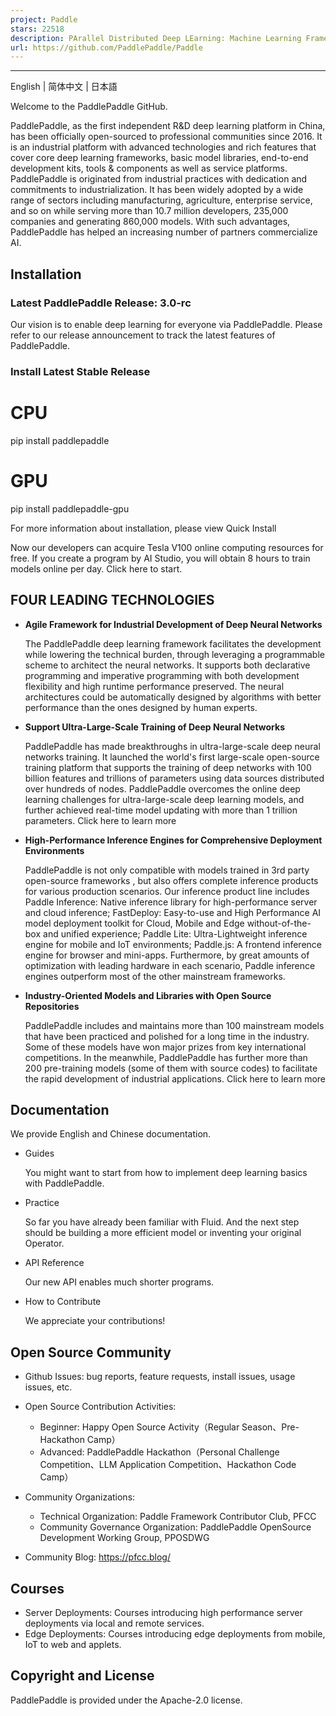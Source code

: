 ```yaml
---
project: Paddle
stars: 22518
description: PArallel Distributed Deep LEarning: Machine Learning Framework from Industrial Practice （『飞桨』核心框架，深度学习&机器学习高性能单机、分布式训练和跨平台部署）
url: https://github.com/PaddlePaddle/Paddle
---
```


* * *

English | 简体中文 | 日本語

Welcome to the PaddlePaddle GitHub.

PaddlePaddle, as the first independent R&D deep learning platform in China, has been officially open-sourced to professional communities since 2016. It is an industrial platform with advanced technologies and rich features that cover core deep learning frameworks, basic model libraries, end-to-end development kits, tools & components as well as service platforms. PaddlePaddle is originated from industrial practices with dedication and commitments to industrialization. It has been widely adopted by a wide range of sectors including manufacturing, agriculture, enterprise service, and so on while serving more than 10.7 million developers, 235,000 companies and generating 860,000 models. With such advantages, PaddlePaddle has helped an increasing number of partners commercialize AI.

Installation
------------

### Latest PaddlePaddle Release: 3.0-rc

Our vision is to enable deep learning for everyone via PaddlePaddle. Please refer to our release announcement to track the latest features of PaddlePaddle.

### Install Latest Stable Release

# CPU
pip install paddlepaddle
# GPU
pip install paddlepaddle-gpu

For more information about installation, please view Quick Install

Now our developers can acquire Tesla V100 online computing resources for free. If you create a program by AI Studio, you will obtain 8 hours to train models online per day. Click here to start.

FOUR LEADING TECHNOLOGIES
-------------------------

-   **Agile Framework for Industrial Development of Deep Neural Networks**
    
    The PaddlePaddle deep learning framework facilitates the development while lowering the technical burden, through leveraging a programmable scheme to architect the neural networks. It supports both declarative programming and imperative programming with both development flexibility and high runtime performance preserved. The neural architectures could be automatically designed by algorithms with better performance than the ones designed by human experts.
    
-   **Support Ultra-Large-Scale Training of Deep Neural Networks**
    
    PaddlePaddle has made breakthroughs in ultra-large-scale deep neural networks training. It launched the world's first large-scale open-source training platform that supports the training of deep networks with 100 billion features and trillions of parameters using data sources distributed over hundreds of nodes. PaddlePaddle overcomes the online deep learning challenges for ultra-large-scale deep learning models, and further achieved real-time model updating with more than 1 trillion parameters. Click here to learn more
    
-   **High-Performance Inference Engines for Comprehensive Deployment Environments**
    
    PaddlePaddle is not only compatible with models trained in 3rd party open-source frameworks , but also offers complete inference products for various production scenarios. Our inference product line includes Paddle Inference: Native inference library for high-performance server and cloud inference; FastDeploy: Easy-to-use and High Performance AI model deployment toolkit for Cloud, Mobile and Edge without-of-the-box and unified experience; Paddle Lite: Ultra-Lightweight inference engine for mobile and IoT environments; Paddle.js: A frontend inference engine for browser and mini-apps. Furthermore, by great amounts of optimization with leading hardware in each scenario, Paddle inference engines outperform most of the other mainstream frameworks.
    
-   **Industry-Oriented Models and Libraries with Open Source Repositories**
    
    PaddlePaddle includes and maintains more than 100 mainstream models that have been practiced and polished for a long time in the industry. Some of these models have won major prizes from key international competitions. In the meanwhile, PaddlePaddle has further more than 200 pre-training models (some of them with source codes) to facilitate the rapid development of industrial applications. Click here to learn more
    

Documentation
-------------

We provide English and Chinese documentation.

-   Guides
    
    You might want to start from how to implement deep learning basics with PaddlePaddle.
    
-   Practice
    
    So far you have already been familiar with Fluid. And the next step should be building a more efficient model or inventing your original Operator.
    
-   API Reference
    
    Our new API enables much shorter programs.
    
-   How to Contribute
    
    We appreciate your contributions!
    

Open Source Community
---------------------

-   Github Issues: bug reports, feature requests, install issues, usage issues, etc.
    
-   Open Source Contribution Activities:
    
    -   Beginner: Happy Open Source Activity（Regular Season、Pre-Hackathon Camp）
    -   Advanced: PaddlePaddle Hackathon（Personal Challenge Competition、LLM Application Competition、Hackathon Code Camp）
-   Community Organizations:
    
    -   Technical Organization: Paddle Framework Contributor Club, PFCC
    -   Community Governance Organization: PaddlePaddle OpenSource Development Working Group, PPOSDWG
-   Community Blog: https://pfcc.blog/
    

Courses
-------

-   Server Deployments: Courses introducing high performance server deployments via local and remote services.
-   Edge Deployments: Courses introducing edge deployments from mobile, IoT to web and applets.

Copyright and License
---------------------

PaddlePaddle is provided under the Apache-2.0 license.
